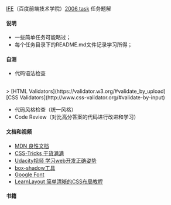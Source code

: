 [IFE](http://ife.baidu.com/)（百度前端技术学院）[2006 task](http://ife.baidu.com/task/all) 任务题解


#### 说明
* 一些简单任务可能略过；
* 每个任务目录下的README.md文件记录学习所得；

#### 自测
* 代码语法检查
<br/>
> [HTML Validators](https://validator.w3.org/#validate_by_upload) <br/>[CSS Validators](http://www.css-validator.org/#validate-by-input)

* 代码风格检查（统一风格）
* Code Review（对比高分答案的代码进行改进和学习）


#### 文档和视频
* [MDN 良性文档](https://developer.mozilla.org/en-US/search)
* [CSS-Tricks 干货满满](https://css-tricks.com/)
* [Udacity视频 学习web开发正确姿势](https://www.udacity.com/course/front-end-web-developer-nanodegree--nd001)
* [box-shadow工具]([box-shadow](http://www.cssmatic.com/box-shadow))
* [Google Font](https://www.google.com/fonts)
* [LearnLayout 简单清晰的CSS布局教程](http://zh.learnlayout.com/)


#### 书籍
